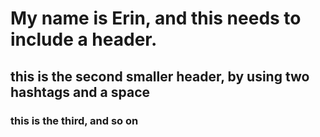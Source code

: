 # My name is Erin, and this needs to include a header.
## this is the second smaller header, by using two hashtags and a space 
### this is the third, and so on 
